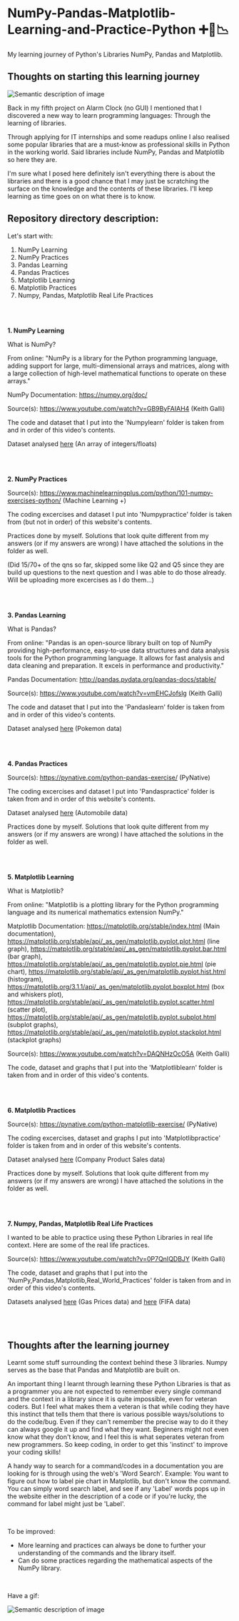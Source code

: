 # NumPy-Pandas-Matplotlib-Learning-and-Practice-Python :heavy_plus_sign::panda_face::chart_with_downwards_trend:
My learning journey of Python's Libraries NumPy, Pandas and Matplotlib.

## Thoughts on starting this learning journey

![Semantic description of image](https://intao.io/wp-content/uploads/2019/12/intao-learning-is-a-journey.jpg)

Back in my fifth project on Alarm Clock (no GUI) I mentioned that I discovered a new way to learn programming languages: Through the learning of libraries.

Through applying for IT internships and some readups online I also realised some popular libraries that are a must-know as professional skills in Python in the working world. Said libraries include NumPy, Pandas and Matplotlib so here they are.

I'm sure what I posed here definitely isn't everything there is about the libraries and there is a good chance that I may just be scratching the surface on the knowledge and the contents of these libraries. I'll keep learning as time goes on on what there is to know.

## Repository directory description:
Let's start with:
1. NumPy Learning
2. NumPy Practices
3. Pandas Learning
4. Pandas Practices
5. Matplotlib Learning
6. Matplotlib Practices
7. Numpy, Pandas, Matplotlib Real Life Practices

<br>

<br>

**1. NumPy Learning**

What is NumPy?

From online: "NumPy is a library for the Python programming language, adding support for large, multi-dimensional arrays and matrices, along with a large collection of high-level mathematical functions to operate on these arrays."

NumPy Documentation: https://numpy.org/doc/

Source(s): https://www.youtube.com/watch?v=GB9ByFAIAH4 (Keith Galli) 

The code and dataset that I put into the 'Numpylearn' folder is taken from and in order of this video's contents.

Dataset analysed [here](https://github.com/WindJammer6/NumPy-Pandas-Matplotlib-Learning-and-Practice-Python/blob/main/NumPylearn/data.txt) (An array of integers/floats)

<br>

<br>

**2. NumPy Practices**

Source(s): https://www.machinelearningplus.com/python/101-numpy-exercises-python/ (Machine Learning +)

The coding excercises and dataset I put into 'Numpypractice' folder is taken from (but not in order) of this website's contents.

Practices done by myself. Solutions that look quite different from my answers (or if my answers are wrong) I have attached the solutions in the folder as well.

(Did 15/70+ of the qns so far, skipped some like Q2 and Q5 since they are build up questions to the next question and I was able to do those already. Will be uploading more excercises as I do them...)

<br>

<br>

**3. Pandas Learning**

What is Pandas?

From online: "Pandas is an open-source library built on top of NumPy providing high-performance, easy-to-use data structures and data analysis tools for the Python programming language. It allows for fast analysis and data cleaning and preparation. It excels in performance and productivity."

Pandas Documentation: http://pandas.pydata.org/pandas-docs/stable/

Source(s): https://www.youtube.com/watch?v=vmEHCJofslg (Keith Galli)

The code and dataset that I put into the 'Pandaslearn' folder is taken from and in order of this video's contents.

Dataset analysed [here](https://github.com/WindJammer6/NumPy-Pandas-Matplotlib-Learning-and-Practice-Python/blob/main/Pandaslearn/pokemon_data.csv) (Pokemon data)

<br>

<br>

**4. Pandas Practices**

Source(s): https://pynative.com/python-pandas-exercise/ (PyNative)

The coding excercises and dataset I put into 'Pandaspractice' folder is taken from and in order of this website's contents.

Dataset analysed [here](https://github.com/WindJammer6/NumPy-Pandas-Matplotlib-Learning-and-Practice-Python/blob/main/Pandaspractice/Automobile_data.csv) (Automobile data)

Practices done by myself. Solutions that look quite different from my answers (or if my answers are wrong) I have attached the solutions in the folder as well.

<br>

<br>

**5. Matplotlib Learning**

What is Matplotlib?

From online: "Matplotlib is a plotting library for the Python programming language and its numerical mathematics extension NumPy."

Matplotlib Documentation: https://matplotlib.org/stable/index.html (Main documentation), https://matplotlib.org/stable/api/_as_gen/matplotlib.pyplot.plot.html (line graph), https://matplotlib.org/stable/api/_as_gen/matplotlib.pyplot.bar.html (bar graph), https://matplotlib.org/stable/api/_as_gen/matplotlib.pyplot.pie.html (pie chart), https://matplotlib.org/stable/api/_as_gen/matplotlib.pyplot.hist.html (histogram), https://matplotlib.org/3.1.1/api/_as_gen/matplotlib.pyplot.boxplot.html (box and whiskers plot), https://matplotlib.org/stable/api/_as_gen/matplotlib.pyplot.scatter.html (scatter plot), https://matplotlib.org/stable/api/_as_gen/matplotlib.pyplot.subplot.html (subplot graphs), https://matplotlib.org/stable/api/_as_gen/matplotlib.pyplot.stackplot.html (stackplot graphs)

Source(s): https://www.youtube.com/watch?v=DAQNHzOcO5A (Keith Galli) 

The code, dataset and graphs that I put into the 'Matplotliblearn' folder is taken from and in order of this video's contents.

<br>

<br>

**6. Matplotlib Practices**

Source(s): https://pynative.com/python-matplotlib-exercise/ (PyNative)

The coding excercises, dataset and graphs I put into 'Matplotlibpractice' folder is taken from and in order of this website's contents.

Dataset analysed [here](https://github.com/WindJammer6/7.-NumPy-Pandas-Matplotlib-Learning-and-Practice-Python/blob/main/Matplotlibpractice/company_sales_data.csv) (Company Product Sales data)

Practices done by myself. Solutions that look quite different from my answers (or if my answers are wrong) I have attached the solutions in the folder as well.

<br>

<br>

**7. Numpy, Pandas, Matplotlib Real Life Practices**

I wanted to be able to practice using these Python Libraries in real life context. Here are some of the real life practices.

Source(s): https://www.youtube.com/watch?v=0P7QnIQDBJY (Keith Galli)

The code, dataset and graphs that I put into the 'NumPy,Pandas,Matplotlib,Real_World_Practices' folder is taken from and in order of this video's contents.

Datasets analysed [here](https://github.com/WindJammer6/NumPy-Pandas-Matplotlib-Learning-and-Practice-Python/blob/main/NumPy%2CPandas%2CMatplotlib%2CReal_World_Practices/gas_prices.csv) (Gas Prices data) and [here](https://github.com/WindJammer6/NumPy-Pandas-Matplotlib-Learning-and-Practice-Python/blob/main/NumPy%2CPandas%2CMatplotlib%2CReal_World_Practices/fifa_data.csv) (FIFA data)

<br>

<br>

## Thoughts after the learning journey
Learnt some stuff surrounding the context behind these 3 libraries. Numpy serves as the base that Pandas and Matplotlib are built on. 

An important thing I learnt through learning these Python Libraries is that as a programmer you are not expected to remember every single command and the context in a library since it is quite impossible, even for veteran coders. But I feel what makes them a veteran is that while coding they have this instinct that tells them that there is various possible ways/solutions to do the code/bug. Even if they can't remember the precise way to do it they can always google it up and find what they want. Beginners might not even know what they don't know, and I feel this is what seperates veteran from new programmers. So keep coding, in order to get this 'instinct' to improve your coding skills!

A handy way to search for a command/codes in a documentation you are looking for is through using the web's 'Word Search'. Example: You want to figure out how to label pie chart in Matplotlib, but don't know the command. You can simply word search label, and see if any 'Label' words pops up in the website either in the description of a code or if you're lucky, the command for label might just be 'Label'.

<br>

To be improved:
* More learning and practices can always be done to further your understanding of the commands and the library itself.
* Can do some practices regarding the mathematical aspects of the NumPy library.

<br>

Have a gif:

![Semantic description of image](https://media.tenor.com/n_RTp8_EAL4AAAAS/kitty.gif)
